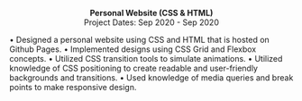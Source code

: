 <p align="center">
  <span><strong>Personal Website (CSS & HTML)</strong></span>
  <br>
  <span>Project Dates: Sep 2020 - Sep 2020</span>
</p>
• Designed a personal website using CSS and HTML that is hosted on Github Pages.
• Implemented designs using CSS Grid and Flexbox concepts.
• Utilized CSS transition tools to simulate animations.
• Utilized knowledge of CSS positioning to create readable and user-friendly backgrounds and transitions.
• Used knowledge of media queries and break points to make responsive design.

